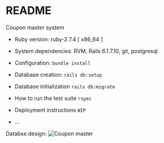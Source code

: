 # README

Coupon master system

* Ruby version: ruby-2.7.4 [ x86_64 ]

* System dependencies: RVM, Rails 6.1.7.10, git, postgresql

* Configuration:
```bundle install```

* Database creation:
```rails db:setup```

* Database initialization
```rails db:migrate```

* How to run the test suite
```rspec```

* Deployment instructions
```WIP```
* ...

Databse design:
![Coupon master](https://github.com/user-attachments/assets/fae21f7d-c441-4d9a-a147-1cd2aa391919)
